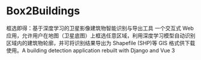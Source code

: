 # Box2Buildings
框选即得：基于深度学习的卫星影像建筑物智能识别与导出工具 一个交互式 Web 应用，允许用户在地图（卫星底图）上框选任意区域，利用深度学习模型自动识别区域内的建筑物轮廓，并可将识别结果导出为 Shapefile (SHP)等 GIS 格式供下载使用。A building detection application rebuilt with Django and Vue 3
